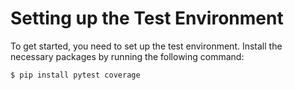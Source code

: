 # Setting up the Test Environment

To get started, you need to set up the test environment. Install the necessary packages by running the following command:

```bash
$ pip install pytest coverage
```

